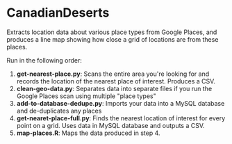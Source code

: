 CanadianDeserts
===============

Extracts location data about various place types from Google Places, and produces a line map showing how close a grid of locations are from these places.

Run in the following order:

1. **get-nearest-place.py**: Scans the entire area you're looking for and records the location of the nearest place of interest. Produces a CSV.
2. **clean-geo-data.py**: Separates data into separate files if you run the Google Places scan using multiple "place types"
3. **add-to-database-dedupe.py**: Imports your data into a MySQL database and de-duplicates any places
4. **get-nearet-place-full.py**: Finds the nearest location of interest for every point on a grid. Uses data in MySQL database and outputs a CSV.
5. **map-places.R**: Maps the data produced in step 4.